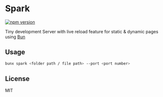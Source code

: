 # Spark

[![npm version](https://img.shields.io/npm/v/%40puneet-org%2Fspark)](https://www.npmjs.com/package/@puneet-org/spark)

Tiny development Server with live reload feature for static & dynamic pages using [Bun](https://bun.sh/)

## Usage

```bash
bunx spark <folder path / file path> --port <port number>
```

## License

MIT
